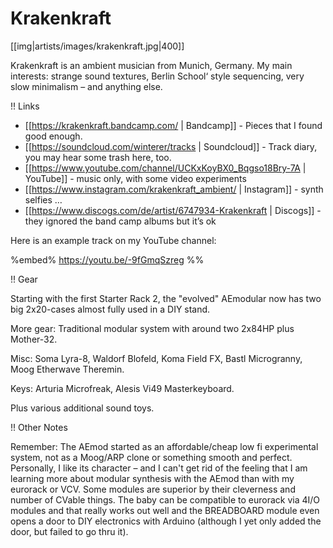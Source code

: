 # Krakenkraft

[[img|artists/images/krakenkraft.jpg|400]]

Krakenkraft is an ambient musician from Munich, Germany. My main interests: strange sound textures, Berlin School‘ style sequencing, very slow minimalism – and anything else.

!! Links

* [[https://krakenkraft.bandcamp.com/ | Bandcamp]] - Pieces that I found good enough.
* [[https://soundcloud.com/winterer/tracks | Soundcloud]] - Track diary, you may hear some trash here, too.
* [[https://www.youtube.com/channel/UCKxKoyBX0_Bqgso18Bry-7A | YouTube]] - music only, with some video experiments
* [[https://www.instagram.com/krakenkraft_ambient/ | Instagram]] - synth selfies …
* [[https://www.discogs.com/de/artist/6747934-Krakenkraft | Discogs]] - they ignored the band camp albums but it’s ok

Here is an example track on my YouTube channel:

%embed% https://youtu.be/-9fGmqSzreg %%

!! Gear

Starting with the first Starter Rack 2, the "evolved" AEmodular now has two big 2x20-cases almost fully used in a DIY stand. 

More gear: Traditional modular system with around two 2x84HP plus Mother-32. 

Misc: Soma Lyra-8, Waldorf Blofeld, Koma Field FX, Bastl Microgranny, Moog Etherwave Theremin. 

Keys: Arturia Microfreak, Alesis Vi49 Masterkeyboard. 

Plus various additional sound toys.

!! Other Notes

Remember: The AEmod started as an affordable/cheap low fi experimental system, not as a Moog/ARP clone or something smooth and perfect. Personally, I like its character – and I can't get rid of the feeling that I am learning more about modular synthesis with the AEmod than with my eurorack or VCV. Some modules are superior by their cleverness and number of CVable things. The baby can be compatible to eurorack via 4I/O modules and that really works out well and the BREADBOARD module even opens a door to DIY electronics with Arduino (although I yet only added the door, but failed to go thru it).
